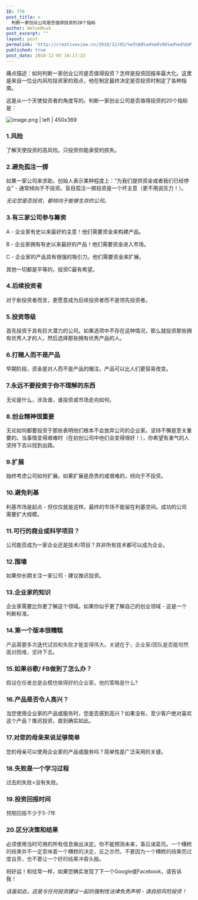 ```yaml
---
ID: 776
post_title: >
  判断一家创业公司是否值得投资的20个指标
author: WelonMusk
post_excerpt: ""
layout: post
permalink: 'http://creativeview.cn/2018/12/05/%e5%88%a4%e6%96%ad%e4%b8%80%e5%ae%b6%e5%88%9b%e4%b8%9a%e5%85%ac%e5%8f%b8%e6%98%af%e5%90%a6%e5%80%bc%e5%be%97%e6%8a%95%e8%b5%84%e7%9a%8420%e4%b8%aa%e6%8c%87%e6%a0%87/'
published: true
post_date: 2018-12-05 16:17:23
---
```

痛点描述：如何判断一家创业公司是否值得投资？怎样是投资回报率最大化。这里是来自一位业内风险投资家的观点，他在制定最终决定是否投资时制定了各种指南。

这是从一个天使投资者的角度写的。判断一家创业公司是否值得投资的20个指标是：
<!--more-->
<img src="https://cdn.nlark.com/yuque/0/2018/png/195205/1543997759175-9b6fc778-11c7-4915-8df0-a8a37ca52b65.png" alt="image.png | left | 450x369" title="" />

<h3>1.风险</h3>

了解天使投资的高风险。只投资你能承受的损失。

<h3>2.避免孤注一掷</h3>

如果一家公司来求助，创始人表示某种程度上：“为我们提供资金或者我们已经停业” - 通常倾向于不投资。盲目孤注一掷投资是一个坏主意（更不用说压力！）。

<em>无论您是否投资，都倾向于能够生存的公司。</em>

<h3>3.有三家公司参与筹资</h3>

A - 企业家有史以来最好的主意！他们需要资金来构建产品。

B - 企业家拥有有史以来最好的产品！他们需要资金进入市场。

C - 企业家的产品具有很强的吸引力。他们需要资金来扩展。

其他一切都是平等的，投资C最有希望。

<h3>4.后续投资者</h3>

对于新投资者而言，更愿意成为后续投资者而不是领先投资者。

<h3>5.投资等级</h3>

首先投资于具有巨大潜力的公司。如果选项中不存在这种情况，那么就投资那些拥有优秀人才的人，然后选择那些拥有优秀产品的人。

<h3>6.打赌人而不是产品</h3>

早期阶段，资金是对人而不是产品的赌注。产品可以比人们更容易改变。

<h3>7.永远不要投资于你不理解的东西</h3>

无论是什么，涉及谁，谁投资或市场走向如何。

<h3>8.创业精神很重要</h3>

无论如何都要投资于那些表明他们根本不会放弃公司的企业家。坚持不懈是至关重要的。当事情变得艰难时（在初创公司中他们会变得很好！），你希望有勇气的人坚持下去以找到出路。

<h3>9.扩展</h3>

始终考虑公司如何扩展。如果扩展是昂贵的或艰难的，倾向于不投资。

<h3>10.避免利基</h3>

利基市场是起点 - 但仅仅就是这样。最终的市场不能留在利基空间。成功的公司需要扩大规模。

<h3>11.可行的商业或科学项目？</h3>

公司能否成为一家企业还是技术/项目？并非所有技术都可以成为企业。

<h3>12.围墙</h3>

如果你长期关注一家公司 - 建议推迟投资。

<h3>13.企业家的知识</h3>

企业家需要比你更了解这个领域。如果你似乎更了解自己的创业领域 - 这是一个判断标准。

<h3>14.第一个版本很糟糕</h3>

<span data-type="color" style="color:rgb(46, 48, 51)"><span data-type="background" style="background-color:rgb(255, 255, 255)">产品需要多次</span></span>迭代<span data-type="color" style="color:rgb(46, 48, 51)"><span data-type="background" style="background-color:rgb(255, 255, 255)">试验和失败才能变得伟大。关键在于，企业家/团队是否能坦然面对困难，坚持下去。</span></span>

<h3>15.如果谷歌/ FB做到了怎么办？</h3>

<span data-type="color" style="color:rgb(46, 48, 51)"><span data-type="background" style="background-color:rgb(255, 255, 255)">假设在任者总是会模仿做得好的企业家。他的策略是什么?</span></span>

<h3>16.产品是否令人高兴？</h3>

当您使用企业家的产品或服务时，您是否感到高兴？如果没有，至少客户绝对喜欢这个产品？推迟投资，直到确实如此。

<h3>17.对您的母亲来说足够简单</h3>

您的母亲可以使用企业家的产品或服务吗？简单性是广泛采用的关键。

<h3>18.失败是一个学习过程</h3>

过去的失败>没有失败。

<h3>19.投资回报时间</h3>

<span data-type="color" style="color:rgb(46, 48, 51)"><span data-type="background" style="background-color:rgb(255, 255, 255)">预期回报不少于5-7年</span></span>

<h3>20.区分决策和结果</h3>

必须使用当时可用的所有信息做出决定。你不能预测未来，<span data-type="color" style="color:rgb(46, 48, 51)"><span data-type="background" style="background-color:rgb(255, 255, 255)">事后诸葛亮</span></span>。<span data-type="color" style="color:rgb(46, 48, 51)"><span data-type="background" style="background-color:rgb(255, 255, 255)">一个糟糕的结果并不一定意味着一个糟糕的决定，反之亦然。不要因为一个糟糕的结果而过度自责，也不要让一个好的结果冲昏头脑。</span></span>

祝好运！和往常一样，如果您确实发现了下一个Google或Facebook，请告诉我！

<em>话虽如此，这是与任何投资建议一起的强制性法律免责声明 - 请自担风险投资！</em>